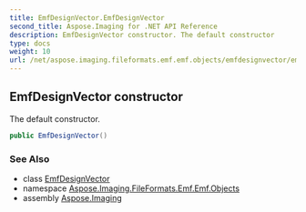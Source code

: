 ```yaml
---
title: EmfDesignVector.EmfDesignVector
second_title: Aspose.Imaging for .NET API Reference
description: EmfDesignVector constructor. The default constructor
type: docs
weight: 10
url: /net/aspose.imaging.fileformats.emf.emf.objects/emfdesignvector/emfdesignvector/
---
```

## EmfDesignVector constructor

The default constructor.

```csharp
public EmfDesignVector()
```

### See Also

* class [EmfDesignVector](../)
* namespace [Aspose.Imaging.FileFormats.Emf.Emf.Objects](../../emfdesignvector/)
* assembly [Aspose.Imaging](../../../)


